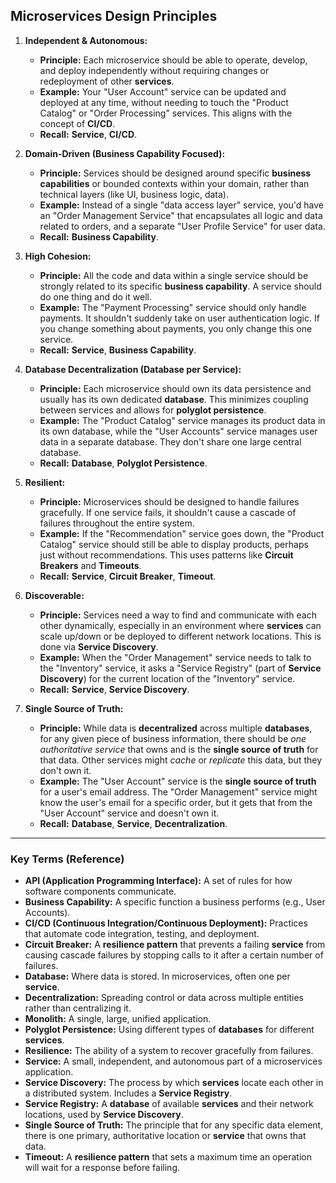 ## Microservices Design Principles

1.  **Independent & Autonomous:**
    * **Principle:** Each microservice should be able to operate, develop, and deploy independently without requiring changes or redeployment of other **services**.
    * **Example:** Your "User Account" service can be updated and deployed at any time, without needing to touch the "Product Catalog" or "Order Processing" services. This aligns with the concept of **CI/CD**.
    * **Recall:** **Service**, **CI/CD**.

2.  **Domain-Driven (Business Capability Focused):**
    * **Principle:** Services should be designed around specific **business capabilities** or bounded contexts within your domain, rather than technical layers (like UI, business logic, data).
    * **Example:** Instead of a single "data access layer" service, you'd have an "Order Management Service" that encapsulates all logic and data related to orders, and a separate "User Profile Service" for user data.
    * **Recall:** **Business Capability**.

3.  **High Cohesion:**
    * **Principle:** All the code and data within a single service should be strongly related to its specific **business capability**. A service should do one thing and do it well.
    * **Example:** The "Payment Processing" service should only handle payments. It shouldn't suddenly take on user authentication logic. If you change something about payments, you only change this one service.
    * **Recall:** **Service**, **Business Capability**.

4.  **Database Decentralization (Database per Service):**
    * **Principle:** Each microservice should own its data persistence and usually has its own dedicated **database**. This minimizes coupling between services and allows for **polyglot persistence**.
    * **Example:** The "Product Catalog" service manages its product data in its own database, while the "User Accounts" service manages user data in a separate database. They don't share one large central database.
    * **Recall:** **Database**, **Polyglot Persistence**.

5.  **Resilient:**
    * **Principle:** Microservices should be designed to handle failures gracefully. If one service fails, it shouldn't cause a cascade of failures throughout the entire system.
    * **Example:** If the "Recommendation" service goes down, the "Product Catalog" service should still be able to display products, perhaps just without recommendations. This uses patterns like **Circuit Breakers** and **Timeouts**.
    * **Recall:** **Service**, **Circuit Breaker**, **Timeout**.

6.  **Discoverable:**
    * **Principle:** Services need a way to find and communicate with each other dynamically, especially in an environment where **services** can scale up/down or be deployed to different network locations. This is done via **Service Discovery**.
    * **Example:** When the "Order Management" service needs to talk to the "Inventory" service, it asks a "Service Registry" (part of **Service Discovery**) for the current location of the "Inventory" service.
    * **Recall:** **Service**, **Service Discovery**.

7.  **Single Source of Truth:**
    * **Principle:** While data is **decentralized** across multiple **databases**, for any given piece of business information, there should be *one authoritative service* that owns and is the **single source of truth** for that data. Other services might *cache* or *replicate* this data, but they don't own it.
    * **Example:** The "User Account" service is the **single source of truth** for a user's email address. The "Order Management" service might know the user's email for a specific order, but it gets that from the "User Account" service and doesn't own it.
    * **Recall:** **Database**, **Service**, **Decentralization**.

---

### Key Terms (Reference)

* **API (Application Programming Interface):** A set of rules for how software components communicate.
* **Business Capability:** A specific function a business performs (e.g., User Accounts).
* **CI/CD (Continuous Integration/Continuous Deployment):** Practices that automate code integration, testing, and deployment.
* **Circuit Breaker:** A **resilience pattern** that prevents a failing **service** from causing cascade failures by stopping calls to it after a certain number of failures.
* **Database:** Where data is stored. In microservices, often one per **service**.
* **Decentralization:** Spreading control or data across multiple entities rather than centralizing it.
* **Monolith:** A single, large, unified application.
* **Polyglot Persistence:** Using different types of **databases** for different **services**.
* **Resilience:** The ability of a system to recover gracefully from failures.
* **Service:** A small, independent, and autonomous part of a microservices application.
* **Service Discovery:** The process by which **services** locate each other in a distributed system. Includes a **Service Registry**.
* **Service Registry:** A **database** of available **services** and their network locations, used by **Service Discovery**.
* **Single Source of Truth:** The principle that for any specific data element, there is one primary, authoritative location or **service** that owns that data.
* **Timeout:** A **resilience pattern** that sets a maximum time an operation will wait for a response before failing.